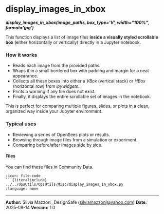 # display_images_in_xbox
***display_images_in_xbox(image_paths, box_type='V', width="100%", format='jpg')***


This function displays a list of image files **inside a visually styled scrollable box** (either horizontally or vertically) directly in a Jupyter notebook.

### How it works

* Reads each image from the provided paths.
* Wraps it in a small bordered box with padding and margin for a neat appearance.
* Collects all these boxes into either a *VBox* (vertical stack) or *HBox* (horizontal row) from *ipywidgets*.
* Prints a warning if any file does not exist.
* Finally, it displays the entire scrollable set of images in the notebook.

This is perfect for comparing multiple figures, slides, or plots in a clean, organized way inside your Jupyter environment.


###  Typical uses

* Reviewing a series of OpenSees plots or results.
* Browsing through image files from a simulation or experiment.
* Comparing before/after images side by side.

#### Files
You can find these files in Community Data.

```{dropdown} display_images_in_xbox.py
:icon: file-code
```{literalinclude} ../../OpsUtils/OpsUtils/Misc/display_images_in_xbox.py
:language: none
```

---

**Author:** Silvia Mazzoni, DesignSafe (silviamazzoni@yahoo.com)
**Date:** 2025-08-14
**Version:** 1.0